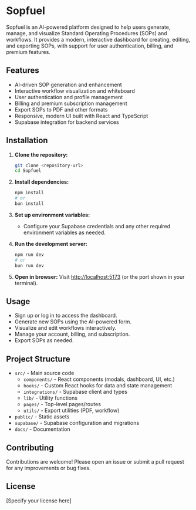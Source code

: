# Sopfuel

Sopfuel is an AI-powered platform designed to help users generate, manage, and visualize Standard Operating Procedures (SOPs) and workflows. It provides a modern, interactive dashboard for creating, editing, and exporting SOPs, with support for user authentication, billing, and premium features.

## Features
- AI-driven SOP generation and enhancement
- Interactive workflow visualization and whiteboard
- User authentication and profile management
- Billing and premium subscription management
- Export SOPs to PDF and other formats
- Responsive, modern UI built with React and TypeScript
- Supabase integration for backend services

## Installation

1. **Clone the repository:**
   ```bash
   git clone <repository-url>
   cd Sopfuel
   ```

2. **Install dependencies:**
   ```bash
   npm install
   # or
   bun install
   ```

3. **Set up environment variables:**
   - Configure your Supabase credentials and any other required environment variables as needed.

4. **Run the development server:**
   ```bash
   npm run dev
   # or
   bun run dev
   ```

5. **Open in browser:**
   Visit [http://localhost:5173](http://localhost:5173) (or the port shown in your terminal).

## Usage
- Sign up or log in to access the dashboard.
- Generate new SOPs using the AI-powered form.
- Visualize and edit workflows interactively.
- Manage your account, billing, and subscription.
- Export SOPs as needed.

## Project Structure
- `src/` - Main source code
  - `components/` - React components (modals, dashboard, UI, etc.)
  - `hooks/` - Custom React hooks for data and state management
  - `integrations/` - Supabase client and types
  - `lib/` - Utility functions
  - `pages/` - Top-level pages/routes
  - `utils/` - Export utilities (PDF, workflow)
- `public/` - Static assets
- `supabase/` - Supabase configuration and migrations
- `docs/` - Documentation

## Contributing
Contributions are welcome! Please open an issue or submit a pull request for any improvements or bug fixes.

## License
[Specify your license here] 